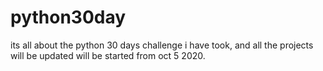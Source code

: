 # python30day
its all about the python 30 days challenge i have took, and all the projects will be updated
 will be started from oct 5 2020.
